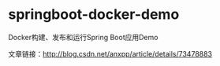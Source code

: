 # springboot-docker-demo
Docker构建、发布和运行Spring Boot应用Demo

文章链接：http://blog.csdn.net/anxpp/article/details/73478883

